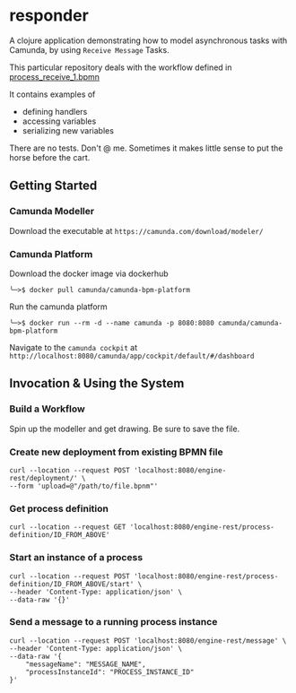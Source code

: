 # responder

A clojure application demonstrating how to model asynchronous tasks with Camunda, by using `Receive Message` Tasks.

This particular repository deals with the workflow defined
in [process_receive_1.bpmn](./resources/process_receive_1.bpmn)

It contains examples of

* defining handlers
* accessing variables
* serializing new variables

There are no tests. Don't @ me. Sometimes it makes little sense to put the horse before the cart.

## Getting Started

### Camunda Modeller

Download the executable at `https://camunda.com/download/modeler/`

### Camunda Platform

Download the docker image via dockerhub

```
╰─>$ docker pull camunda/camunda-bpm-platform
```

Run the camunda platform

```
╰─>$ docker run --rm -d --name camunda -p 8080:8080 camunda/camunda-bpm-platform
```

Navigate to the `camunda cockpit` at `http://localhost:8080/camunda/app/cockpit/default/#/dashboard`

## Invocation & Using the System

### Build a Workflow

Spin up the modeller and get drawing. Be sure to save the file.

### Create new deployment from existing BPMN file

```
curl --location --request POST 'localhost:8080/engine-rest/deployment/' \
--form 'upload=@"/path/to/file.bpnm"'
```

### Get process definition

```
curl --location --request GET 'localhost:8080/engine-rest/process-definition/ID_FROM_ABOVE'
```

### Start an instance of a process

```
curl --location --request POST 'localhost:8080/engine-rest/process-definition/ID_FROM_ABOVE/start' \
--header 'Content-Type: application/json' \
--data-raw '{}'
```

### Send a message to a running process instance

```
curl --location --request POST 'localhost:8080/engine-rest/message' \
--header 'Content-Type: application/json' \
--data-raw '{
    "messageName": "MESSAGE_NAME",
    "processInstanceId": "PROCESS_INSTANCE_ID"
}'
```

